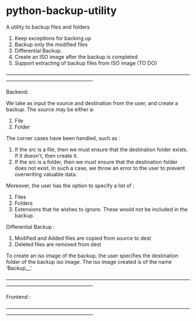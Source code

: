 # python-backup-utility

A utility to backup files and folders

1. Keep exceptions for backing up
2. Backup only the modified files
3. Differential Backup. 
4. Create an ISO image after the backup is completed
5. Support extracting of backup files from ISO image (TO DO)
    

—————————————————————————————————————————————————————

Backend:


We take as input the source and destination from the user, and create a backup. The source may be either a:
  1. File
  2. Folder

The corner cases have been handled, such as :
  1. If the src is a file, then we must ensure that the destination folder exists. If it doesn't, then create it.
  2. If the src is a folder, then we must ensure that the destination folder does not exist. In such a case, we throw an error to the user to prevent overwriting valuable data.

Moreover, the user has the option to specify a list of :
  1. Files
  2. Folders
  3. Extensions
that he wishes to ignore. These would not be included in the backup.


Differential Backup :  
  1. Modified and Added files are copied from source to dest
  2. Deleted files are removed from dest 


To create an iso image of the backup, the user specifies the destination folder of the backup iso image. The iso image created is of the name ‘Backup_<time>_<date>’. 


—————————————————————————————————————————————————————


Frontend :






—————————————————————————————————————————————————————

